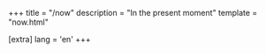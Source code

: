+++
title = "/now"
description = "In the present moment"
template = "now.html"

[extra]
lang = 'en'
+++
